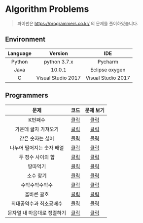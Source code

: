 # Algorithm Problems
> 파이썬은 https://programmers.co.kr/ 의 문제를 풀이하였습니다.

## Environment
Language | Version | IDE
:---: | :---: | :---:
Python | python 3.7.x | Pycharm 
Java | 10.0.1 | Eclipse oxygen
C | Visual Studio 2017 | Visual Studio 2017

## Programmers

문제 | 코드 | 문제 보기
:---: | :---: | :---:
K번째수 | [클릭](Python/K번째수.py) | [클릭](https://programmers.co.kr/learn/courses/30/lessons/42748)
가운데 글자 가져오기| [클릭](Python/가운데_글자_가져오기.py) | [클릭](https://programmers.co.kr/learn/courses/30/lessons/12903)
같은 숫자는 싫어| [클릭](Python/같은_숫자는_싫어.py) | [클릭](https://programmers.co.kr/learn/courses/30/lessons/12906)
나누어 떨어지는 숫자 배열| [클릭](Python/나누어_떨어지는_숫자_배열.py) | [클릭](https://programmers.co.kr/learn/courses/30/lessons/12910)
두 정수 사이의 합| [클릭](Python/두_정수_사이의_합.py) | [클릭](https://programmers.co.kr/learn/courses/30/lessons/12912)
땅따먹기| [클릭](Python/땅따먹기.py) | [클릭](https://programmers.co.kr/learn/courses/30/lessons/12913)
소수 찾기| [클릭](Python/소수_찾기.py) | [클릭](https://programmers.co.kr/learn/courses/30/lessons/12921)
수박수박수박수| [클릭](Python/수박수박수박수.py) | [클릭](https://programmers.co.kr/learn/courses/30/lessons/12922)
올바른 괄호| [클릭](Python/올바른_괄호.py) | [클릭](https://programmers.co.kr/learn/courses/30/lessons/12909)
최대공약수과 최소공배수| [클릭](Python/최대공약수와_최소공배수.py) | [클릭](https://programmers.co.kr/learn/courses/30/lessons/12940)
문자열 내 마음대로 정렬하기| [클릭](Python/문자열_내_마음대로_정렬하기.py) | [클릭](https://programmers.co.kr/learn/courses/30/lessons/12915)
